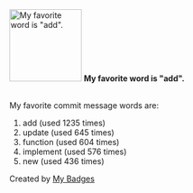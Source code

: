 <img src="https://my-badges.github.io/my-badges/favorite-word.png" alt="My favorite word is &quot;add&quot;." title="My favorite word is &quot;add&quot;." width="128">
<strong>My favorite word is &quot;add&quot;.</strong>
<br><br>

My favorite commit message words are:

1. add (used 1235 times)
2. update (used 645 times)
3. function (used 604 times)
4. implement (used 576 times)
5. new (used 436 times)


Created by <a href="https://github.com/my-badges/my-badges">My Badges</a>